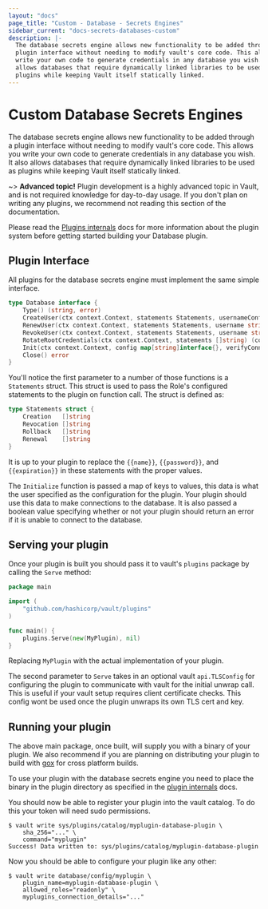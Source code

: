 ```yaml
---
layout: "docs"
page_title: "Custom - Database - Secrets Engines"
sidebar_current: "docs-secrets-databases-custom"
description: |-
  The database secrets engine allows new functionality to be added through a
  plugin interface without needing to modify vault's core code. This allows you
  write your own code to generate credentials in any database you wish. It also
  allows databases that require dynamically linked libraries to be used as
  plugins while keeping Vault itself statically linked.
---
```


# Custom Database Secrets Engines

The database secrets engine allows new functionality to be added through a
plugin interface without needing to modify vault's core code. This allows you
write your own code to generate credentials in any database you wish. It also
allows databases that require dynamically linked libraries to be used as plugins
while keeping Vault itself statically linked.

~> **Advanced topic!** Plugin development is a highly advanced topic in Vault,
and is not required knowledge for day-to-day usage. If you don't plan on writing
any plugins, we recommend not reading this section of the documentation.

Please read the [Plugins internals](/docs/internals/plugins.html) docs for more
information about the plugin system before getting started building your
Database plugin.

## Plugin Interface

All plugins for the database secrets engine must implement the same simple interface.

```go
type Database interface {
	Type() (string, error)
	CreateUser(ctx context.Context, statements Statements, usernameConfig UsernameConfig, expiration time.Time) (username string, password string, err error)
	RenewUser(ctx context.Context, statements Statements, username string, expiration time.Time) error
	RevokeUser(ctx context.Context, statements Statements, username string) error
	RotateRootCredentials(ctx context.Context, statements []string) (config map[string]interface{}, err error)
	Init(ctx context.Context, config map[string]interface{}, verifyConnection bool) (saveConfig map[string]interface{}, err error)
	Close() error
}
```

You'll notice the first parameter to a number of those functions is a
`Statements` struct. This struct is used to pass the Role's configured
statements to the plugin on function call. The struct is defined as:

```go
type Statements struct {
	Creation   []string
	Revocation []string
	Rollback   []string
	Renewal    []string
}
```

It is up to your plugin to replace the `{{name}}`, `{{password}}`, and
`{{expiration}}` in these statements with the proper values.

The `Initialize` function is passed a map of keys to values, this data is what the
user specified as the configuration for the plugin. Your plugin should use this
data to make connections to the database. It is also passed a boolean value
specifying whether or not your plugin should return an error if it is unable to
connect to the database.

## Serving your plugin

Once your plugin is built you should pass it to vault's `plugins` package by
calling the `Serve` method:

```go
package main

import (
    "github.com/hashicorp/vault/plugins"
)

func main() {
    plugins.Serve(new(MyPlugin), nil)
}
```

Replacing `MyPlugin` with the actual implementation of your plugin.

The second parameter to `Serve` takes in an optional vault `api.TLSConfig` for
configuring the plugin to communicate with vault for the initial unwrap call.
This is useful if your vault setup requires client certificate checks. This
config wont be used once the plugin unwraps its own TLS cert and key.

## Running your plugin

The above main package, once built, will supply you with a binary of your
plugin. We also recommend if you are planning on distributing your plugin to
build with [gox](https://github.com/mitchellh/gox) for cross platform builds.

To use your plugin with the database secrets engine you need to place the binary in the
plugin directory as specified in the [plugin internals](/docs/internals/plugins.html) docs.

You should now be able to register your plugin into the vault catalog. To do
this your token will need sudo permissions.

```text
$ vault write sys/plugins/catalog/myplugin-database-plugin \
    sha_256="..." \
    command="myplugin"
Success! Data written to: sys/plugins/catalog/myplugin-database-plugin
```

Now you should be able to configure your plugin like any other:

```text
$ vault write database/config/myplugin \
    plugin_name=myplugin-database-plugin \
    allowed_roles="readonly" \
    myplugins_connection_details="..."
```
